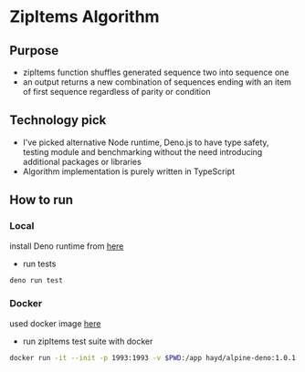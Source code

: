 # ZipItems Algorithm

## Purpose
- zipItems function shuffles generated sequence two into sequence one
- an output returns a new combination of sequences ending with an item of first sequence regardless of parity or condition

## Technology pick
- I've picked alternative Node runtime, Deno.js to have type safety,  
testing module and benchmarking without the need introducing additional packages or libraries
- Algorithm implementation is purely written in TypeScript

## How to run
### Local
install Deno runtime from [here](https://deno.land/#installation)
- run tests 
```bash
deno run test
```

### Docker
used docker image [here](https://hub.docker.com/r/hayd/alpine-deno/)
- run zipItems test suite with docker
```bash
docker run -it --init -p 1993:1993 -v $PWD:/app hayd/alpine-deno:1.0.1 test /app/node/zipItems.test.ts
```

